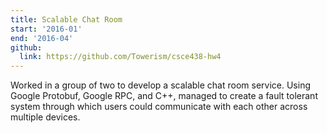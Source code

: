 ```yaml
---
title: Scalable Chat Room
start: '2016-01'
end: '2016-04'
github:
  link: https://github.com/Towerism/csce438-hw4
---
```


Worked in a group of two to develop a scalable chat room service. Using Google
Protobuf, Google RPC, and C++, managed to create a fault tolerant system
through which users could communicate with each other across multiple devices.
